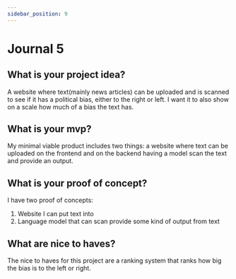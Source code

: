 ```yaml
---
sidebar_position: 9
---
```


# Journal 5

## What is your project idea?

A website where text(mainly news articles) can be uploaded and is scanned to see if it has a political bias, either to the right or left. I want it to also show on a scale how much of a bias the text has. 

## What is your mvp?

My minimal viable product includes two things: a website where text can be uploaded on the frontend and on the backend having a model scan the text and provide an output. 


## What is your proof of concept?

I have two proof of concepts: 
  1. Website I can put text into 
  2. Language model that can scan provide some kind of output from text 

## What are nice to haves?

The nice to haves for this project are a ranking system that ranks how big the bias is to the left or right. 

